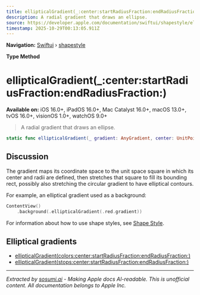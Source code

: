 ```yaml
---
title: ellipticalGradient(_:center:startRadiusFraction:endRadiusFraction:)
description: A radial gradient that draws an ellipse.
source: https://developer.apple.com/documentation/swiftui/shapestyle/ellipticalgradient(_:center:startradiusfraction:endradiusfraction:)
timestamp: 2025-10-29T00:13:05.911Z
---
```


**Navigation:** [Swiftui](/documentation/swiftui) › [shapestyle](/documentation/swiftui/shapestyle)

**Type Method**

# ellipticalGradient(_:center:startRadiusFraction:endRadiusFraction:)

**Available on:** iOS 16.0+, iPadOS 16.0+, Mac Catalyst 16.0+, macOS 13.0+, tvOS 16.0+, visionOS 1.0+, watchOS 9.0+

> A radial gradient that draws an ellipse.

```swift
static func ellipticalGradient(_ gradient: AnyGradient, center: UnitPoint = .center, startRadiusFraction: CGFloat = 0, endRadiusFraction: CGFloat = 0.5) -> some ShapeStyle
```

## Discussion

The gradient maps its coordinate space to the unit space square in which its center and radii are defined, then stretches that square to fill its bounding rect, possibly also stretching the circular gradient to have elliptical contours.

For example, an elliptical gradient used as a background:

```swift
ContentView()
    .background(.ellipticalGradient(.red.gradient))
```

For information about how to use shape styles, see [Shape Style](/documentation/swiftui/shapestyle).

## Elliptical gradients

- [ellipticalGradient(colors:center:startRadiusFraction:endRadiusFraction:)](/documentation/swiftui/shapestyle/ellipticalgradient(colors:center:startradiusfraction:endradiusfraction:))
- [ellipticalGradient(stops:center:startRadiusFraction:endRadiusFraction:)](/documentation/swiftui/shapestyle/ellipticalgradient(stops:center:startradiusfraction:endradiusfraction:))

---

*Extracted by [sosumi.ai](https://sosumi.ai) - Making Apple docs AI-readable.*
*This is unofficial content. All documentation belongs to Apple Inc.*
